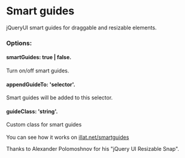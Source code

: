 # Smart guides
jQueryUI smart guides for draggable and resizable elements.

<h3>Options:</h3>

<h4>smartGuides: true | false.</h4>
Turn on/off smart guides.

<h4>appendGuideTo: 'selector'.</h4> 
Smart guides will be added to this selector.

<h4>guideClass: 'string'.</h4> 
Custom class for smart guides
<br />
<br />
You can see how it works on <a href="http://illat.net/smartguides.html" target=_blank>illat.net/smartguides</a>

Thanks to Alexander Polomoshnov for his "jQuery UI Resizable Snap".
